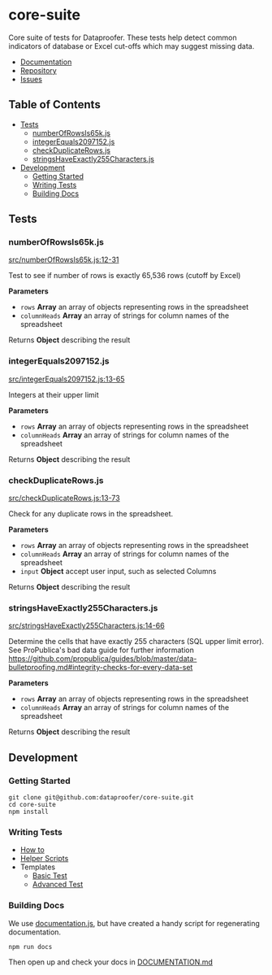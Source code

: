# core-suite
Core suite of tests for Dataproofer. These tests help detect common indicators of database or Excel cut-offs which may suggest missing data.

* [Documentation](https://github.com/dataproofer/core-suite/blob/master/README.md)
* [Repository](https://github.com/dataproofer/core-suite/)
* [Issues](https://github.com/dataproofer/core-suite/issues)

## Table of Contents

* [Tests](https://github.com/dataproofer/core-suite#tests)
  * [numberOfRowsIs65k.js](https://github.com/dataproofer/core-suite#numberofrowsis65kjs)
  * [integerEquals2097152.js](https://github.com/dataproofer/core-suite#integerequals2097152js)
  * [checkDuplicateRows.js](https://github.com/dataproofer/core-suite#checkduplicaterowsjs)
  * [stringsHaveExactly255Characters.js](https://github.com/dataproofer/core-suite#stringshaveexactly255charactersjs)
* [Development](https://github.com/dataproofer/core-suite#development)
  * [Getting Started](https://github.com/dataproofer/core-suite#getting-started)
  * [Writing Tests](https://github.com/dataproofer/stats-suite#writing-tests)
  * [Building Docs](https://github.com/dataproofer/core-suite#building-docs)

## Tests

### numberOfRowsIs65k.js

[src/numberOfRowsIs65k.js:12-31](https://github.com/dataproofer/core-suite/blob/b45d4fbd12f1b6c80c2dc14ba89c4dcbcce9a078/src/numberOfRowsIs65k.js#L12-L31 "Source code on GitHub")

Test to see if number of rows is exactly 65,536 rows (cutoff by Excel)

**Parameters**

-   `rows` **Array** an array of objects representing rows in the spreadsheet
-   `columnHeads` **Array** an array of strings for column names of the spreadsheet

Returns **Object** describing the result

### integerEquals2097152.js

[src/integerEquals2097152.js:13-65](https://github.com/dataproofer/core-suite/blob/b45d4fbd12f1b6c80c2dc14ba89c4dcbcce9a078/src/integerEquals2097152.js#L13-L65 "Source code on GitHub")

Integers at their upper limit

**Parameters**

-   `rows` **Array** an array of objects representing rows in the spreadsheet
-   `columnHeads` **Array** an array of strings for column names of the spreadsheet

Returns **Object** describing the result

### checkDuplicateRows.js

[src/checkDuplicateRows.js:13-73](https://github.com/dataproofer/core-suite/blob/b45d4fbd12f1b6c80c2dc14ba89c4dcbcce9a078/src/checkDuplicateRows.js#L13-L73 "Source code on GitHub")

Check for any duplicate rows in the spreadsheet.

**Parameters**

-   `rows` **Array** an array of objects representing rows in the spreadsheet
-   `columnHeads` **Array** an array of strings for column names of the spreadsheet
-   `input` **Object** accept user input, such as selected Columns

Returns **Object** describing the result

### stringsHaveExactly255Characters.js

[src/stringsHaveExactly255Characters.js:14-66](https://github.com/dataproofer/core-suite/blob/b45d4fbd12f1b6c80c2dc14ba89c4dcbcce9a078/src/stringsHaveExactly255Characters.js#L14-L66 "Source code on GitHub")

Determine the cells that have exactly 255 characters (SQL upper limit error). See ProPublica's bad data guide for further information
<https://github.com/propublica/guides/blob/master/data-bulletproofing.md#integrity-checks-for-every-data-set>

**Parameters**

-   `rows` **Array** an array of objects representing rows in the spreadsheet
-   `columnHeads` **Array** an array of strings for column names of the spreadsheet

Returns **Object** describing the result

## Development

### Getting Started

```
git clone git@github.com:dataproofer/core-suite.git
cd core-suite
npm install
```

### Writing Tests

* [How to](https://github.com/dataproofer/Dataproofer#creating-a-new-test)
* [Helper Scripts](https://github.com/dataproofer/dataproofertest-js/blob/master/DOCUMENTATION.md#util)
* Templates
  * [Basic Test](https://github.com/dataproofer/suite-template/blob/master/src/myTest.js)
  * [Advanced Test](https://github.com/dataproofer/suite-template/blob/master/src/myAdvancedTest.js)

### Building Docs

We use [documentation.js](https://github.com/documentationjs/documentation), but have created a handy script for regenerating documentation.

```
npm run docs
```

Then open up and check your docs in [DOCUMENTATION.md](https://github.com/dataproofer/info-suite/blob/master/DOCUMENTATION.md)